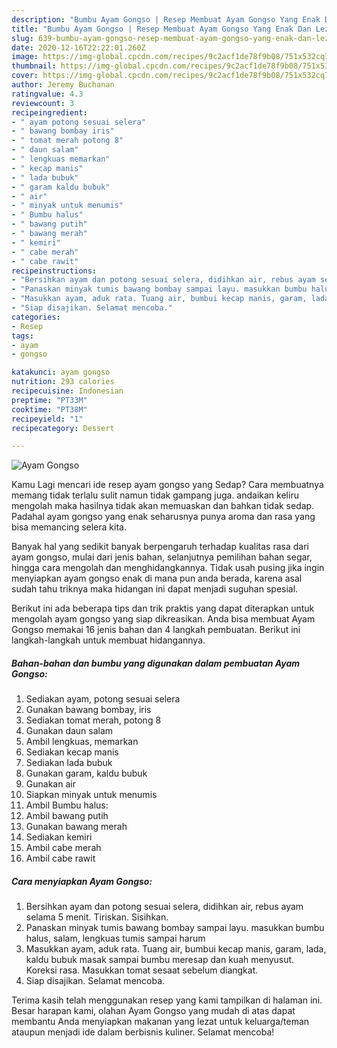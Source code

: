 ```yaml
---
description: "Bumbu Ayam Gongso | Resep Membuat Ayam Gongso Yang Enak Dan Lezat"
title: "Bumbu Ayam Gongso | Resep Membuat Ayam Gongso Yang Enak Dan Lezat"
slug: 639-bumbu-ayam-gongso-resep-membuat-ayam-gongso-yang-enak-dan-lezat
date: 2020-12-16T22:22:01.260Z
image: https://img-global.cpcdn.com/recipes/9c2acf1de78f9b08/751x532cq70/ayam-gongso-foto-resep-utama.jpg
thumbnail: https://img-global.cpcdn.com/recipes/9c2acf1de78f9b08/751x532cq70/ayam-gongso-foto-resep-utama.jpg
cover: https://img-global.cpcdn.com/recipes/9c2acf1de78f9b08/751x532cq70/ayam-gongso-foto-resep-utama.jpg
author: Jeremy Buchanan
ratingvalue: 4.3
reviewcount: 3
recipeingredient:
- " ayam potong sesuai selera"
- " bawang bombay iris"
- " tomat merah potong 8"
- " daun salam"
- " lengkuas memarkan"
- " kecap manis"
- " lada bubuk"
- " garam kaldu bubuk"
- " air"
- " minyak untuk menumis"
- " Bumbu halus"
- " bawang putih"
- " bawang merah"
- " kemiri"
- " cabe merah"
- " cabe rawit"
recipeinstructions:
- "Bersihkan ayam dan potong sesuai selera, didihkan air, rebus ayam selama 5 menit. Tiriskan. Sisihkan."
- "Panaskan minyak tumis bawang bombay sampai layu. masukkan bumbu halus, salam, lengkuas tumis sampai harum"
- "Masukkan ayam, aduk rata. Tuang air, bumbui kecap manis, garam, lada, kaldu bubuk masak sampai bumbu meresap dan kuah menyusut. Koreksi rasa. Masukkan tomat sesaat sebelum diangkat."
- "Siap disajikan. Selamat mencoba."
categories:
- Resep
tags:
- ayam
- gongso

katakunci: ayam gongso 
nutrition: 293 calories
recipecuisine: Indonesian
preptime: "PT33M"
cooktime: "PT38M"
recipeyield: "1"
recipecategory: Dessert

---
```



![Ayam Gongso](https://img-global.cpcdn.com/recipes/9c2acf1de78f9b08/751x532cq70/ayam-gongso-foto-resep-utama.jpg)

Kamu Lagi mencari ide resep ayam gongso yang Sedap? Cara membuatnya memang tidak terlalu sulit namun tidak gampang juga. andaikan keliru mengolah maka hasilnya tidak akan memuaskan dan bahkan tidak sedap. Padahal ayam gongso yang enak seharusnya punya aroma dan rasa yang bisa memancing selera kita.

Banyak hal yang sedikit banyak berpengaruh terhadap kualitas rasa dari ayam gongso, mulai dari jenis bahan, selanjutnya pemilihan bahan segar, hingga cara mengolah dan menghidangkannya. Tidak usah pusing jika ingin menyiapkan ayam gongso enak di mana pun anda berada, karena asal sudah tahu triknya maka hidangan ini dapat menjadi suguhan spesial.




Berikut ini ada beberapa tips dan trik praktis yang dapat diterapkan untuk mengolah ayam gongso yang siap dikreasikan. Anda bisa membuat Ayam Gongso memakai 16 jenis bahan dan 4 langkah pembuatan. Berikut ini langkah-langkah untuk membuat hidangannya.

<!--inarticleads1-->

##### Bahan-bahan dan bumbu yang digunakan dalam pembuatan Ayam Gongso:

1. Sediakan  ayam, potong sesuai selera
1. Gunakan  bawang bombay, iris
1. Sediakan  tomat merah, potong 8
1. Gunakan  daun salam
1. Ambil  lengkuas, memarkan
1. Sediakan  kecap manis
1. Sediakan  lada bubuk
1. Gunakan  garam, kaldu bubuk
1. Gunakan  air
1. Siapkan  minyak untuk menumis
1. Ambil  Bumbu halus:
1. Ambil  bawang putih
1. Gunakan  bawang merah
1. Sediakan  kemiri
1. Ambil  cabe merah
1. Ambil  cabe rawit




<!--inarticleads2-->

##### Cara menyiapkan Ayam Gongso:

1. Bersihkan ayam dan potong sesuai selera, didihkan air, rebus ayam selama 5 menit. Tiriskan. Sisihkan.
1. Panaskan minyak tumis bawang bombay sampai layu. masukkan bumbu halus, salam, lengkuas tumis sampai harum
1. Masukkan ayam, aduk rata. Tuang air, bumbui kecap manis, garam, lada, kaldu bubuk masak sampai bumbu meresap dan kuah menyusut. Koreksi rasa. Masukkan tomat sesaat sebelum diangkat.
1. Siap disajikan. Selamat mencoba.




Terima kasih telah menggunakan resep yang kami tampilkan di halaman ini. Besar harapan kami, olahan Ayam Gongso yang mudah di atas dapat membantu Anda menyiapkan makanan yang lezat untuk keluarga/teman ataupun menjadi ide dalam berbisnis kuliner. Selamat mencoba!
